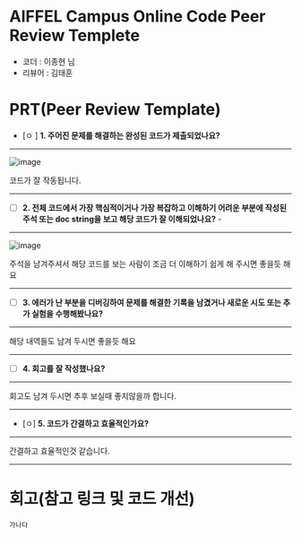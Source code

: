# AIFFEL Campus Online Code Peer Review Templete

- 코더 : 이종현 님
- 리뷰어 : 김태훈

# PRT(Peer Review Template)

- [ㅇ ] **1. 주어진 문제를 해결하는 완성된 코드가 제출되었나요?**
***
  ![image](https://github.com/user-attachments/assets/737d62fe-9cc3-4c90-afbb-b10d0c9275c2)

  코드가 잘 작동됩니다.

***
- [ ] **2. 전체 코드에서 가장 핵심적이거나 가장 복잡하고 이해하기 어려운 부분에 작성된
      주석 또는 doc string을 보고 해당 코드가 잘 이해되었나요?** -
***
   ![image](https://github.com/user-attachments/assets/ad680d09-6ba3-4778-b738-43e88b4a0c5d)

   주석을 남겨주셔서 해당 코드를 보는 사람이 조금 더 이해하기 쉽게 해 주시면 좋을듯 해요
***

     



   
- [ ] **3. 에러가 난 부분을 디버깅하여 문제를 해결한 기록을 남겼거나
      새로운 시도 또는 추가 실험을 수행해봤나요?**
***
해당 내역들도 남겨 두시면 좋을듯 해요
***
- [ ] **4. 회고를 잘 작성했나요?**
***
회고도 남겨 두시면 추후 보실때 좋지않을까 합니다.
***
- [ㅇ] **5. 코드가 간결하고 효율적인가요?**
***
간결하고 효율적인것 같습니다.
***

# 회고(참고 링크 및 코드 개선)

```
가나다
```
